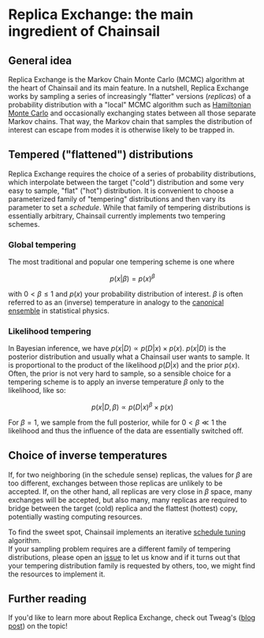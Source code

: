 # Replica Exchange: the main ingredient of Chainsail

## General idea
Replica Exchange is the Markov Chain Monte Carlo (MCMC) algorithm at the heart of Chainsail and its main feature. 
In a nutshell, Replica Exchange works by sampling a series of increasingly "flatter" versions (_replicas_) of a probability distribution with a "local" MCMC algorithm such as [Hamiltonian Monte Carlo](./hmc.md) and occasionally exchanging states between all those separate Markov chains.
That way, the Markov chain that samples the distribution of interest can escape from modes it is otherwise likely to be trapped in.  

## Tempered ("flattened") distributions
Replica Exchange requires the choice of a series of probability distributions, which interpolate between the target ("cold") distribution and some very easy to sample, "flat" ("hot") distribution.
It is convenient to choose a parameterized family of "tempering" distributions and then vary its parameter to set a _schedule_.
While that family of tempering distributions is essentially arbitrary, Chainsail currently implements two tempering schemes.

### Global tempering
The most traditional and popular one tempering scheme is one where 

$$
p(x|\beta)=p(x)^\beta
$$

with $0 < \beta \leq 1$ and $p(x)$ your probability distribution of interest.
$\beta$ is often referred to as an (inverse) temperature in analogy to the [canonical ensemble](https://en.wikipedia.org/wiki/Canonical_ensemble) in statistical physics.

### Likelihood tempering
In Bayesian inference, we have $p(x|D) \propto p(D|x) \times p(x)$.
$p(x|D)$ is the posterior distribution and usually what a Chainsail user wants to sample.
It is proportional to the product of the likelihood $p(D|x)$ and the prior $p(x)$.
Often, the prior is not very hard to sample, so a sensible choice for a tempering scheme is to apply an inverse temperature $\beta$ only to the likelihood, like so:

$$ p(x|D, \beta) \propto p(D|x)^\beta \times p(x) $$

For $\beta=1$, we sample from the full posterior, while for $0 < \beta \ll 1$ the likelihood and thus the influence of the data are essentially switched off.

## Choice of inverse temperatures
If, for two neighboring (in the schedule sense) replicas, the values for $\beta$ are too different, exchanges between those replicas are unlikely to be accepted.
If, on the other hand, all replicas are very close in $\beta$ space, many exchanges will be accepted, but also many, many replicas are required to bridge between the target (cold) replica and the flattest (hottest) copy, potentially wasting computing resources.

To find the sweet spot, Chainsail implements an iterative [schedule tuning](./schedule_tuning.md) algorithm.  
If your sampling problem requires are a different family of tempering distributions, please open an [issue](https://github.com/tweag/chainsail-resources/issues) to let us know and if it turns out that your tempering distribution family is requested by others, too, we might find the resources to implement it.  

## Further reading
If you'd like to learn more about Replica Exchange, check out Tweag's ([blog post](https://www.tweag.io/blog/2020-10-28-mcmc-intro-4/)) on the topic!

